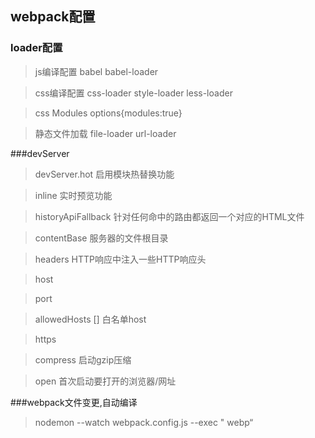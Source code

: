
## webpack配置

### loader配置

>js编译配置 babel babel-loader

>css编译配置  css-loader  style-loader  less-loader

>css Modules   options{modules:true}

> 静态文件加载 file-loader  url-loader

###devServer
>devServer.hot 启用模块热替换功能

>inline 实时预览功能

>historyApiFallback 针对任何命中的路由都返回一个对应的HTML文件

>contentBase 服务器的文件根目录

>headers  HTTP响应中注入一些HTTP响应头

>host

>port

>allowedHosts [] 白名单host

>https 


>compress 启动gzip压缩

>open  首次启动要打开的浏览器/网址

###webpack文件变更,自动编译
>nodemon --watch webpack.config.js --exec \" webp“